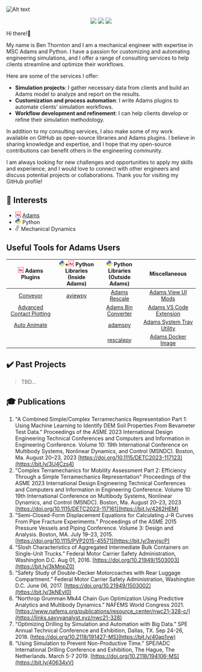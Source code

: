 
![Alt text](videos/crankshaft_cropped.gif) 

    

<div align="center">

[![](https://img.shields.io/badge/Connect-bjthornton-blue?logo=linkedin)](https://www.linkedin.com/in/bjthornton/) 
[![](https://custom-icon-badges.demolab.com/badge/Contact-ben.thornton@hexagon.com-476e70?logo=mail)](mailto:ben.thornton@hexagon.com)
[![](https://img.shields.io/badge/Follow-bthornton191-bbbbbb?logo=github)](https://github.com/bthornton191)
</div>


Hi there!👋

My name is Ben Thornton and I am a mechanical engineer with expertise in MSC Adams and Python. I have a passion for customizing and automating engineering simulations, and I offer a range of consulting services to help clients streamline and optimize their workflows.

Here are some of the services I offer:

* **Simulation projects**: I gather necessary data from clients and build an Adams model to analyze and report on the results.
* **Customization and process automation**: I write Adams plugins to automate clients' simulation workflows.
* **Workflow development and refinement**: I can help clients develop or refine their simulation methodology.

In addition to my consulting services, I also make some of my work available on GitHub as open-source libraries and Adams plugins. I believe in sharing knowledge and expertise, and I hope that my open-source contributions can benefit others in the engineering community.

I am always looking for new challenges and opportunities to apply my skills and experience, and I would love to connect with other engineers and discuss potential projects or collaborations. Thank you for visiting my GitHub profile!

## :brain: Interests
* <img src="images/adams.png" alt="adams" height="15"/> [Adams](https://hexagon.com/products/product-groups/computer-aided-engineering-software/adams)
* <img src="images/python.png" alt="python" height="15"/> Python
* <img src="images/gears.png" alt="gears" height="15"/> Mechanical Dynamics


<!-- 
## About Adams
The gold standard in multibody dynamics simulation. Read more at [hexagon.com](https://hexagon.com/products/product-groups/computer-aided-engineering-software/adams)
 -->

<!---
bthornton191/bthornton191 is a ✨ special ✨ repository because its `README.md` (this file) appears on your GitHub profile.
You can click the Preview link to take a look at your changes.
--->

## Useful Tools for Adams Users
| <img src="images/adams.png" alt="adams" height="15"/> Adams Plugins | <img src="images/python.png" alt="python" height="15"/>+<img src="images/adams.png" alt="adams" height="15"/> Python Libraries<br />(Inside Adams)|<img src="images/python.png" alt="python" height="15"/> Python Libraries<br />(Outside Adams)| Miscellaneous |
| :--: | :--: | :--: |  :--: | 
| [Conveyor](https://github.com/bthornton191/adams_conveyor)                                          |  [aviewpy](https://links.savvyanalyst.xyz/aviewpy) | [Adams Rescale](https://github.com/bthornton191/adams_rescale)            | [Adams View UI Mods](https://github.com/bthornton191/aview_mods_gen)
| [Advanced Contact Plotting](https://github.com/bthornton191/adams_advanced_contact_plotting_plugin) |                                                    |[Adams Bin Converter](https://github.com/bthornton191/adams_bin_converter) | [Adams VS Code Extension](https://links.savvyanalyst.xyz/adams_vscode)
| [Auto Animate](https://github.com/bthornton191/adams_auto_animate)                                  |                                                    | [adamspy](https://links.savvyanalyst.xyz/adamspy)                         | [Adams System Tray Utility](https://links.savvyanalyst.xyz/adams_systray_util) 
|                                                                                                     |                                                    | [rescalepy](https://links.savvyanalyst.xyz/rescalepy)                     | [Adams Docker Image](https://links.savvyanalyst.xyz/adams_docker)

## :heavy_check_mark: Past Projects
> TBD...


## :mortar_board: Publications
1.  "A Combined Simple/Complex Terramechanics Representation Part 1: Using Machine Learning to Identify DEM Soil Properties From Bevameter Test Data." Proceedings of the ASME 2023 International Design Engineering Technical Conferences and Computers and Information in Engineering Conference. Volume 10: 19th International Conference on Multibody Systems, Nonlinear Dynamics, and Control (MSNDC). Boston, Ma. August 20–23, 2023 [https://doi.org/10.1115/DETC2023-117123](https://bit.ly/3U4Czs4)
2.  "Complex Terramechanics for Mobility Assessment Part 2: Efficiency Through a Simple Terramechanics Representation" Proceedings of the ASME 2023 International Design Engineering Technical Conferences and Computers and Information in Engineering Conference. Volume 10: 19th International Conference on Multibody Systems, Nonlinear Dynamics, and Control (MSNDC). Boston, Ma. August 20–23, 2023 [https://doi.org/10.1115/DETC2023-117161](https://bit.ly/4262HEM)
3.	"Semi-Closed-Form Displacement Equations for Calculating J-R Curves From Pipe Fracture Experiments." Proceedings of the ASME 2015 Pressure Vessels and Piping Conference. Volume 3: Design and Analysis. Boston, MA. July 19–23, 2015. [https://doi.org/10.1115/PVP2015-45571](https://bit.ly/3wyjscP)
4.	“Slosh Characteristics of Aggregated Intermediate Bulk Containers on Single-Unit Trucks.” Federal Motor Carrier Safety Administration, Washington D.C. Aug 01, 2016. [https://doi.org/10.21949/1503003](https://bit.ly/3kMnpZ0)
5.	“Safety Study of Double-Decker Motorcoaches with Rear Luggage Compartment.” Federal Motor Carrier Safety Administration, Washington D.C. June 06, 2017. [https://doi.org/10.21949/1503002](https://bit.ly/3kNEyl0)
6.	“Northrop Grumman Mk44 Chain Gun Optimization Using Predictive Analytics and Multibody Dynamics.” NAFEMS World Congress 2021. [https://www.nafems.org/publications/resource_center/nwc21-328-c/](https://links.savvyanalyst.xyz/nwc21-328)
7.	“Optimizing Drilling by Simulation and Automation with Big Data.” SPE Annual Technical Conference and Exhibition, Dallas, TX. Sep 24-26, 2018. [https://doi.org/10.2118/191427-MS](https://bit.ly/40ap1vw)
8.	“Using Simulation to Prevent Non-Productive Time.” SPE/IADC International Drilling Conference and Exhibition, The Hague, The Netherlands. March 5-7 2019. [https://doi.org/10.2118/194106-MS](https://bit.ly/40634xV)
